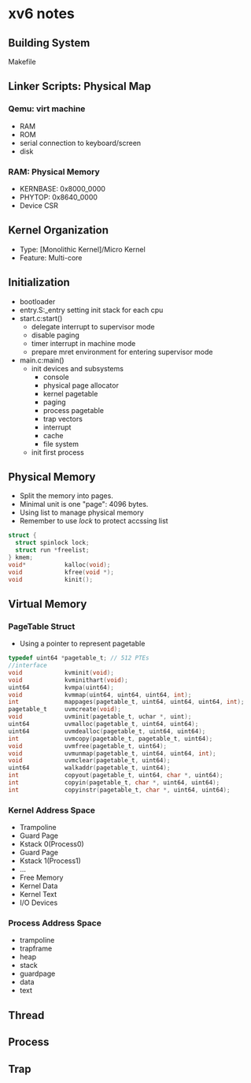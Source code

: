 # xv6 notes

## Building System

Makefile

## Linker Scripts: Physical Map

### Qemu: virt machine

+ RAM
+ ROM
+ serial connection to keyboard/screen
+ disk

### RAM: Physical Memory

+ KERNBASE: 0x8000_0000
+ PHYTOP: 0x8640_0000
+ Device CSR

## Kernel Organization

+ Type: [Monolithic Kernel]/Micro Kernel
+ Feature: Multi-core

## Initialization

+ bootloader
+ entry.S:_entry
  setting init stack for each cpu
+ start.c:start()
  + delegate interrupt to supervisor mode 
  + disable paging
  + timer interrupt in machine mode
  + prepare mret environment for entering supervisor mode
+ main.c:main()
  + init devices and subsystems
    + console
    + physical page allocator
    + kernel pagetable
    + paging
    + process pagetable
    + trap vectors
    + interrupt 
    + cache
    + file system
  + init first process
  
## Physical Memory

+ Split the memory into pages.
+ Minimal unit is one "page": 4096 bytes.
+ Using list to manage physical memory
+ Remember to use *lock* to protect accssing list

```C
struct {
  struct spinlock lock;
  struct run *freelist;
} kmem;
void*           kalloc(void);
void            kfree(void *);
void            kinit();
```

## Virtual Memory

### PageTable Struct

+ Using a pointer to represent pagetable

```C
typedef uint64 *pagetable_t; // 512 PTEs
//interface
void            kvminit(void);
void            kvminithart(void);
uint64          kvmpa(uint64);
void            kvmmap(uint64, uint64, uint64, int);
int             mappages(pagetable_t, uint64, uint64, uint64, int);
pagetable_t     uvmcreate(void);
void            uvminit(pagetable_t, uchar *, uint);
uint64          uvmalloc(pagetable_t, uint64, uint64);
uint64          uvmdealloc(pagetable_t, uint64, uint64);
int             uvmcopy(pagetable_t, pagetable_t, uint64);
void            uvmfree(pagetable_t, uint64);
void            uvmunmap(pagetable_t, uint64, uint64, int);
void            uvmclear(pagetable_t, uint64);
uint64          walkaddr(pagetable_t, uint64);
int             copyout(pagetable_t, uint64, char *, uint64);
int             copyin(pagetable_t, char *, uint64, uint64);
int             copyinstr(pagetable_t, char *, uint64, uint64);
```

### Kernel Address Space

+ Trampoline
+ Guard Page
+ Kstack 0(Process0)
+ Guard Page
+ Kstack 1(Process1)
+ ...
+ Free Memory
+ Kernel Data
+ Kernel Text
+ I/O Devices

### Process Address Space

+ trampoline
+ trapframe
+ heap
+ stack
+ guardpage
+ data
+ text

## Thread

## Process

## Trap
